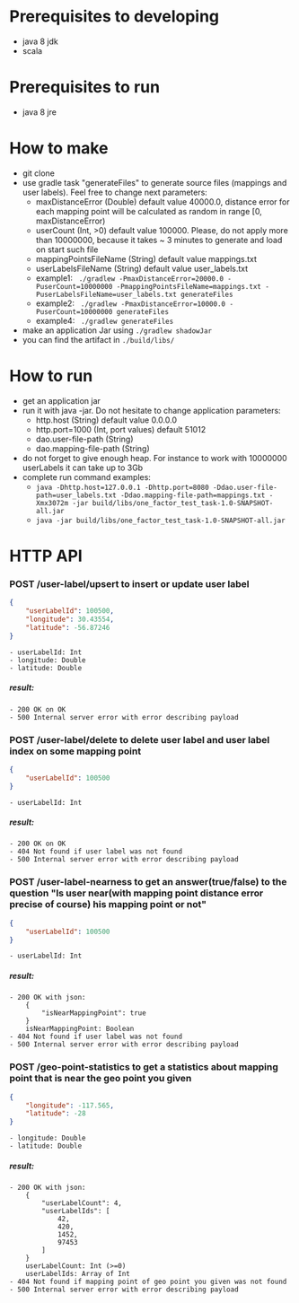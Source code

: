 # Prerequisites to developing
- java 8 jdk
- scala

# Prerequisites to run
- java 8 jre

# How to make
* git clone
* use gradle task "generateFiles" to generate source files (mappings and user labels). Feel free to change next parameters:
    - maxDistanceError (Double) default value 40000.0, distance error for each mapping point will be calculated as random in range [0, maxDistanceError) 
    - userCount (Int, >0) default value 100000. Please, do not apply more than 10000000, because it takes ~ 3 minutes to generate and load on start such file
    - mappingPointsFileName (String) default value mappings.txt
    - userLabelsFileName (String) default value user_labels.txt
    - example1: ``` ./gradlew -PmaxDistanceError=20000.0 -PuserCount=10000000 -PmappingPointsFileName=mappings.txt -PuserLabelsFileName=user_labels.txt generateFiles```
    - example2: ``` ./gradlew -PmaxDistanceError=10000.0 -PuserCount=10000000 generateFiles```
    - example4: ``` ./gradlew generateFiles```
* make an application Jar using ``` ./gradlew shadowJar ```
* you can find the artifact in ``` ./build/libs/ ```

# How to run
* get an application jar
* run it with java -jar. Do not hesitate to change application parameters:
    - http.host (String) default value 0.0.0.0
    - http.port=1000 (Int, port values) default 51012
    - dao.user-file-path (String)
    - dao.mapping-file-path (String)
* do not forget to give enough heap. For instance to work with 10000000 userLabels it can take up to 3Gb
* complete run command examples:
    - ``` java -Dhttp.host=127.0.0.1 -Dhttp.port=8080 -Ddao.user-file-path=user_labels.txt -Ddao.mapping-file-path=mappings.txt -Xmx3072m -jar build/libs/one_factor_test_task-1.0-SNAPSHOT-all.jar ```
    - ``` java -jar build/libs/one_factor_test_task-1.0-SNAPSHOT-all.jar ```
    
# HTTP API
### POST /user-label/upsert to insert or update user label
```json
{
    "userLabelId": 100500,
    "longitude": 30.43554,
    "latitude": -56.87246
}
```
    - userLabelId: Int
    - longitude: Double
    - latitude: Double
##### result:
    - 200 OK on OK
    - 500 Internal server error with error describing payload
    
### POST /user-label/delete to delete user label and user label index on some mapping point
```json
{
    "userLabelId": 100500
}
```
    - userLabelId: Int
##### result:
    - 200 OK on OK
    - 404 Not found if user label was not found
    - 500 Internal server error with error describing payload
    
### POST /user-label-nearness to get an answer(true/false) to the question "Is user near(with mapping point distance error precise of course) his mapping point or not"
```json
{
    "userLabelId": 100500
}
```
    - userLabelId: Int
##### result:
    - 200 OK with json:
        {
            "isNearMappingPoint": true
        }
        isNearMappingPoint: Boolean
    - 404 Not found if user label was not found
    - 500 Internal server error with error describing payload
    
### POST /geo-point-statistics to get a statistics about mapping point that is near the geo point you given
```json
{
    "longitude": -117.565,
    "latitude": -28
}
```
    - longitude: Double
    - latitude: Double
##### result:
    - 200 OK with json:
        {
            "userLabelCount": 4,
            "userLabelIds": [
                42,
                420,
                1452,
                97453
            ]
        }
        userLabelCount: Int (>=0)
        userLabelIds: Array of Int
    - 404 Not found if mapping point of geo point you given was not found
    - 500 Internal server error with error describing payload
    
